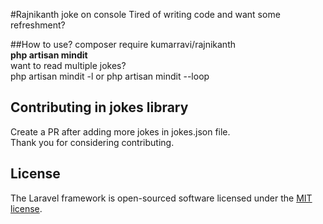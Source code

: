 #Rajnikanth joke on console
Tired of writing code and want some refreshment?

##How to use?
composer require kumarravi/rajnikanth
<br>
<b>php artisan mindit</b>
<br>
want to read multiple jokes?
<br>
php artisan mindit -l or php artisan mindit --loop

## Contributing in jokes library

Create a PR after adding more jokes in jokes.json file.
<br>
Thank you for considering contributing.
 
 ## License
 
 The Laravel framework is open-sourced software licensed under the [MIT license](https://opensource.org/licenses/MIT).